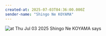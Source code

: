 ```yaml
---
created-at: 2025-07-03T04:36:00.000Z
sender-name: "Shingo Ne KOYAMA"
---
```


![at Thu Jul 03 2025 Shingo Ne KOYAMA says](/messages/images/IMG-20250703-WA0005.jpg)

